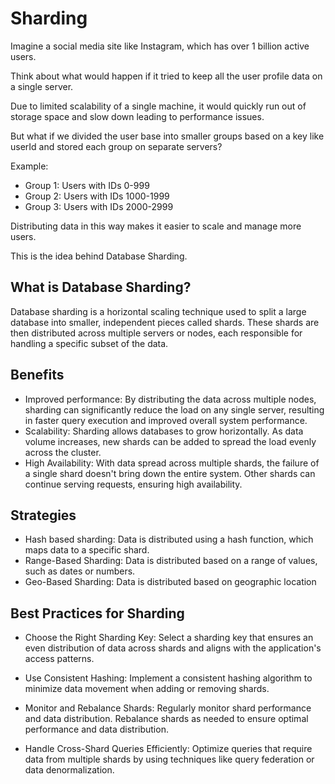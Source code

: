 # Sharding

Imagine a social media site like Instagram, which has over 1 billion active users.

Think about what would happen if it tried to keep all the user profile data on a single server.

Due to limited scalability of a single machine, it would quickly run out of storage space and slow down leading to performance issues.

But what if we divided the user base into smaller groups based on a key like userId and stored each group on separate servers?

Example:

- Group 1: Users with IDs 0-999
- Group 2: Users with IDs 1000-1999
- Group 3: Users with IDs 2000-2999

Distributing data in this way makes it easier to scale and manage more users.

This is the idea behind Database Sharding.

## What is Database Sharding?

Database sharding is a horizontal scaling technique used to split a large database into smaller, independent pieces called shards.
These shards are then distributed across multiple servers or nodes, each responsible for handling a specific subset of the data.

## Benefits

- Improved performance: By distributing the data across multiple nodes, sharding can significantly reduce the load on any single server, resulting in faster query execution and improved overall system performance.
- Scalability: Sharding allows databases to grow horizontally. As data volume increases, new shards can be added to spread the load evenly across the cluster.
- High Availability: With data spread across multiple shards, the failure of a single shard doesn't bring down the entire system. Other shards can continue serving requests, ensuring high availability.

## Strategies

- Hash based sharding: Data is distributed using a hash function, which maps data to a specific shard.
- Range-Based Sharding: Data is distributed based on a range of values, such as dates or numbers.
- Geo-Based Sharding: Data is distributed based on geographic location

## Best Practices for Sharding

- Choose the Right Sharding Key: Select a sharding key that ensures an even distribution of data across shards and aligns with the application's access patterns.

- Use Consistent Hashing: Implement a consistent hashing algorithm to minimize data movement when adding or removing shards.

- Monitor and Rebalance Shards: Regularly monitor shard performance and data distribution. Rebalance shards as needed to ensure optimal performance and data distribution.

- Handle Cross-Shard Queries Efficiently: Optimize queries that require data from multiple shards by using techniques like query federation or data denormalization.

